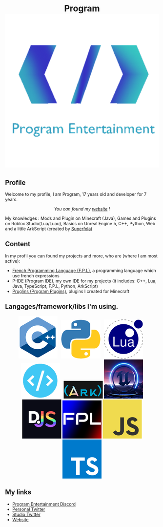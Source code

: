 <h1 align="center">
    Program<br>
    <img src="img/Logo PE V2.png">
</h1>

## Profile

Welcome to my profile, I am Program, 17 years old and developer for 7 years.

<p align="center">
    <i>You can found my <a href="https://program132.github.io/home.html">website</a> !</i>
</p>

My knowledges : Mods and Plugin on Minecraft (Java), Games and Plugins on Roblox Studio(Lua/Luau), Basics on Unreal Engine 5, C++, Python, Web and a little ArkScript (created by <a href="https://github.com/SuperFola">Superfola</a>)

## Content

<p>In my profil you can found my projects and more, who are (where I am most active):
    <ul>
        <li><a href="https://github.com/French-Programming-Language">French Programming Language (F.P.L)</a>, a programming language which use french expressions</li>
        <li><a href="https://github.com/Program132/P-IDE">P-IDE (Program IDE)</a>, my own IDE for my projects (it includes: C++, Lua, Java, TypeScript, F.P.L, Python, ArkScript)</li>
        <li><a href="https://github.com/Pruglins">Pruglins (Program Plugins)</a>, plugins I created for Minecraft</li>
    </ul>
</p>

## Langages/framework/libs I'm using.

<p align="center">
    <img width="128px" src="img/cpp.png" />&nbsp;&nbsp;
    <img width="128px" src="img/Python logo.png" />&nbsp;&nbsp;
    <img width="128px" src="img/lua.png" />&nbsp;&nbsp;
    <img width="128px" src="img/Web.png" />&nbsp;&nbsp;
    <img width="128px" src="img/ArkScript.png" />
    <img width="128px" src="img/UE5.png" />
    <img width="128px" src="img/DJS.png" />
    <img width="128px" src="img/FPL Logo (Cubique).png" />
    <img width="128px" src="img/JS Logo.png" />
    <img width="128px" src="img/TS Logo.png" />
</p>

## My links

- [Program Entertainment Discord](https://discord.gg/gVt5eUQbvp)
- [Personal Twitter](https://twitter.com/Program_Off)
- [Studio Twitter](https://twitter.com/ProgramE_Off)
- [Website](https://program132.github.io/home.html")
